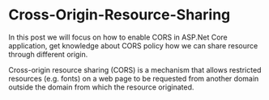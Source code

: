 # Cross-Origin-Resource-Sharing
In this post we will focus on how to enable CORS in ASP.Net Core application, get knowledge about 
CORS policy how we can share resource through different origin.

Cross-origin resource sharing (CORS) is a mechanism that allows restricted resources (e.g. fonts) on a web page to be 
requested from another domain outside the domain from which the resource originated.
